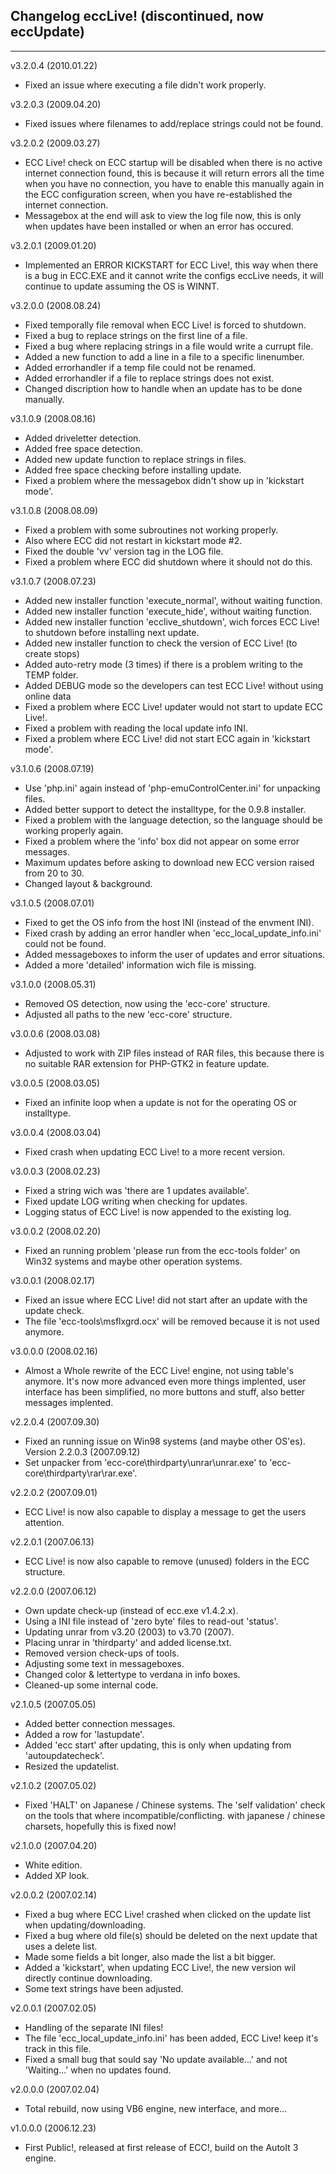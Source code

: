 ## Changelog eccLive! (discontinued, now eccUpdate)
***
v3.2.0.4 (2010.01.22)
- Fixed an issue where executing a file didn't work properly.

v3.2.0.3 (2009.04.20)
- Fixed issues where filenames to add/replace strings could not be found.

v3.2.0.2 (2009.03.27)
- ECC Live! check on ECC startup will be disabled when there is no active
internet connection found, this is because it will return errors all the time
when you have no connection, you have to enable this manually again in the
ECC configuration screen, when you have re-established the internet connection.
- Messagebox at the end will ask to view the log file now, this is only
when updates have been installed or when an error has occured.

v3.2.0.1 (2009.01.20)
- Implemented an ERROR KICKSTART for ECC Live!, this way when there is a bug
in ECC.EXE and it cannot write the configs eccLive needs, it will continue
to update assuming the OS is WINNT.

v3.2.0.0 (2008.08.24)
- Fixed temporally file removal when ECC Live! is forced to shutdown.
- Fixed a bug to replace strings on the first line of a file.
- Fixed a bug where replacing strings in a file would write a currupt file.
- Added a new function to add a line in a file to a specific linenumber.
- Added errorhandler if a temp file could not be renamed.
- Added errorhandler if a file to replace strings does not exist.
- Changed discription how to handle when an update has to be done manually.

v3.1.0.9 (2008.08.16)
- Added driveletter detection.
- Added free space detection.
- Added new update function to replace strings in files.
- Added free space checking before installing update.
- Fixed a problem where the messagebox didn't show up in 'kickstart mode'.

v3.1.0.8 (2008.08.09)
- Fixed a problem with some subroutines not working properly.
- Also where ECC did not restart in kickstart mode #2.
- Fixed the double 'vv' version tag in the LOG file.
- Fixed a problem where ECC did shutdown where it should not do this.

v3.1.0.7 (2008.07.23)
- Added new installer function 'execute_normal', without waiting function.
- Added new installer function 'execute_hide', without waiting function.
- Added new installer function 'ecclive_shutdown', wich forces ECC Live! to
shutdown before installing next update.
- Added new installer function to check the version of ECC Live! (to create stops)
- Added auto-retry mode (3 times) if there is a problem writing to the TEMP folder.
- Added DEBUG mode so the developers can test ECC Live! without using online data
- Fixed a problem where ECC Live! updater would not start to update ECC Live!.
- Fixed a problem with reading the local update info INI.
- Fixed a problem where ECC Live! did not start ECC again in 'kickstart mode'.

v3.1.0.6 (2008.07.19)
- Use 'php.ini' again instead of 'php-emuControlCenter.ini' for unpacking files.
- Added better support to detect the installtype, for the 0.9.8 installer.
- Fixed a problem with the language detection, so the language should be working properly again.
- Fixed a problem where the 'info' box did not appear on some error messages.
- Maximum updates before asking to download new ECC version raised from 20 to 30.
- Changed layout & background.

v3.1.0.5 (2008.07.01)
- Fixed to get the OS info from the host INI (instead of the envment INI).
- Fixed crash by adding an error handler when 'ecc_local_update_info.ini' could not be found.
- Added messageboxes to inform the user of updates and error situations.
- Added a more 'detailed' information wich file is missing.

v3.1.0.0 (2008.05.31)
- Removed OS detection, now using the 'ecc-core' structure.
- Adjusted all paths to the new 'ecc-core' structure.

v3.0.0.6 (2008.03.08)
- Adjusted to work with ZIP files instead of RAR files, this because
there is no suitable RAR extension for PHP-GTK2 in feature update.

v3.0.0.5 (2008.03.05)
- Fixed an infinite loop when a update is not for the operating OS
or installtype.

v3.0.0.4 (2008.03.04)
- Fixed crash when updating ECC Live! to a more recent version.

v3.0.0.3 (2008.02.23)
- Fixed a string wich was 'there are 1 updates available'.
- Fixed update LOG writing when checking for updates.
- Logging status of ECC Live! is now appended to the existing log.

v3.0.0.2 (2008.02.20)
- Fixed an running problem 'please run from the ecc-tools folder'
on Win32 systems and maybe other operation systems.

v3.0.0.1 (2008.02.17) 
- Fixed an issue where ECC Live! did not start after an update
with the update check.
- The file 'ecc-tools\msflxgrd.ocx' will be removed because it
is not used anymore.

v3.0.0.0 (2008.02.16)
- Almost a Whole rewrite of the ECC Live! engine, not using table's anymore.
It's now more advanced even more things implented, user interface has been
simplified, no more buttons and stuff, also better messages implented.

v2.2.0.4 (2007.09.30) 
- Fixed an running issue on Win98 systems (and maybe other OS'es).
Version 2.2.0.3 (2007.09.12) 
- Set unpacker from 'ecc-core\thirdparty\unrar\unrar.exe' to 'ecc-core\thirdparty\rar\rar.exe'.

v2.2.0.2 (2007.09.01)
- ECC Live! is now also capable to display a message to get the users attention.

v2.2.0.1 (2007.06.13)
- ECC Live! is now also capable to remove (unused) folders in the ECC structure.

v2.2.0.0 (2007.06.12) 
- Own update check-up (instead of ecc.exe v1.4.2.x). 
- Using a INI file instead of 'zero byte' files to read-out 'status'. 
- Updating unrar from v3.20 (2003) to v3.70 (2007). 
- Placing unrar in 'thirdparty' and added license.txt. 
- Removed version check-ups of tools. 
- Adjusting some text in messageboxes. 
- Changed color & lettertype to verdana in info boxes.
- Cleaned-up some internal code.

v2.1.0.5 (2007.05.05)
- Added better connection messages.
- Added a row for 'lastupdate'.
- Added 'ecc start' after updating, this is only when updating from 'autoupdatecheck'.
- Resized the updatelist.

v2.1.0.2 (2007.05.02)
- Fixed 'HALT' on Japanese / Chinese systems.
The 'self validation' check on the tools that where incompatible/conflicting.
with japanese / chinese charsets, hopefully this is fixed now!

v2.1.0.0 (2007.04.20)
- White edition.
- Added XP look.

v2.0.0.2 (2007.02.14)
- Fixed a bug where ECC Live! crashed when clicked on the update list when updating/downloading. 
- Fixed a bug where old file(s) should be deleted on the next update that uses a delete list. 
- Made some fields a bit longer, also made the list a bit bigger. 
- Added a 'kickstart', when updating ECC Live!, the new version wil directly continue downloading. 
- Some text strings have been adjusted.

v2.0.0.1 (2007.02.05)
- Handling of the separate INI files! 
- The file 'ecc_local_update_info.ini' has been added, ECC Live! keep it's track in this file. 
- Fixed a small bug that sould say 'No update available...' and not 'Waiting...' when no updates found.

v2.0.0.0 (2007.02.04)
- Total rebuild, now using VB6 engine, new interface, and more...

v1.0.0.0 (2006.12.23)
- First Public!, released at first release of ECC!, build on the AutoIt 3 engine.